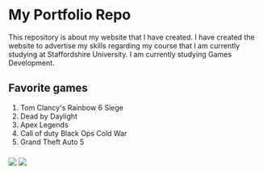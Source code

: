 # My Portfolio Repo
This repository is about my website that I have created.
I have created the website to advertise my skills regarding my course that I am currently studying at 
Staffordshire University. I am currently studying Games Development.


## Favorite games
1.  Tom Clancy's Rainbow 6 Siege
2.  Dead by Daylight
3.  Apex Legends 
4.  Call of duty Black Ops Cold War
5.  Grand Theft Auto 5
###
![](https://github.com/hasnwillsolo/hanswillsolo/blob/main/images/L4ProDev.jpg)
![](https://github.com/hasnwillsolo/hanswillsolo/blob/main/images/L4FOGGS.jpg)
